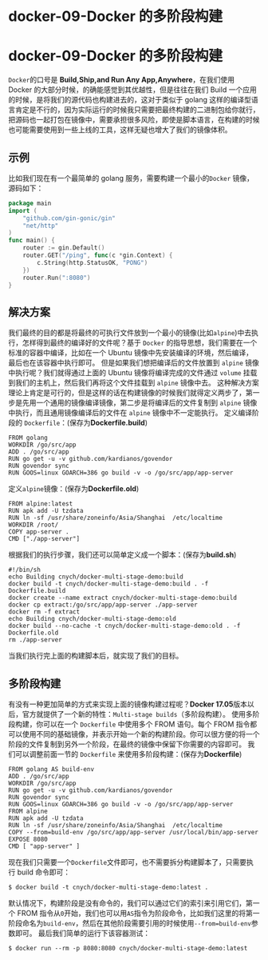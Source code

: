 # docker-09-Docker 的多阶段构建

# docker-09-Docker 的多阶段构建

`Docker`的口号是 **Build,Ship,and Run Any App,Anywhere**，在我们使用 Docker 的大部分时候，的确能感觉到其优越性，但是往往在我们 Build 一个应用的时候，是将我们的源代码也构建进去的，这对于类似于 golang 这样的编译型语言肯定是不行的，因为实际运行的时候我只需要把最终构建的二进制包给你就行，把源码也一起打包在镜像中，需要承担很多风险，即使是脚本语言，在构建的时候也可能需要使用到一些上线的工具，这样无疑也增大了我们的镜像体积。

## 示例

比如我们现在有一个最简单的 golang 服务，需要构建一个最小的`Docker` 镜像，源码如下：

```go
package main
import (
    "github.com/gin-gonic/gin"
    "net/http"
)
func main() {
    router := gin.Default()
    router.GET("/ping", func(c *gin.Context) {
        c.String(http.StatusOK, "PONG")
    })
    router.Run(":8080")
}
```

## 解决方案

我们最终的目的都是将最终的可执行文件放到一个最小的镜像(比如`alpine`)中去执行，怎样得到最终的编译好的文件呢？基于 `Docker` 的指导思想，我们需要在一个标准的容器中编译，比如在一个 Ubuntu 镜像中先安装编译的环境，然后编译，最后也在该容器中执行即可。
但是如果我们想把编译后的文件放置到 `alpine` 镜像中执行呢？我们就得通过上面的 Ubuntu 镜像将编译完成的文件通过 `volume` 挂载到我们的主机上，然后我们再将这个文件挂载到 `alpine` 镜像中去。
这种解决方案理论上肯定是可行的，但是这样的话在构建镜像的时候我们就得定义两步了，第一步是先用一个通用的镜像编译镜像，第二步是将编译后的文件复制到 `alpine` 镜像中执行，而且通用镜像编译后的文件在 `alpine` 镜像中不一定能执行。
定义编译阶段的 `Dockerfile`：(保存为**Dockerfile.build**)

```docker
FROM golang
WORKDIR /go/src/app
ADD . /go/src/app
RUN go get -u -v github.com/kardianos/govendor
RUN govendor sync
RUN GOOS=linux GOARCH=386 go build -v -o /go/src/app/app-server
```

定义`alpine`镜像：(保存为**Dockerfile.old**)

```docker
FROM alpine:latest
RUN apk add -U tzdata
RUN ln -sf /usr/share/zoneinfo/Asia/Shanghai  /etc/localtime
WORKDIR /root/
COPY app-server .
CMD ["./app-server"]
```

根据我们的执行步骤，我们还可以简单定义成一个脚本：(保存为**build.sh**)

```shell
#!/bin/sh
echo Building cnych/docker-multi-stage-demo:build
docker build -t cnych/docker-multi-stage-demo:build . -f Dockerfile.build
docker create --name extract cnych/docker-multi-stage-demo:build
docker cp extract:/go/src/app/app-server ./app-server
docker rm -f extract
echo Building cnych/docker-multi-stage-demo:old
docker build --no-cache -t cnych/docker-multi-stage-demo:old . -f Dockerfile.old
rm ./app-server
```

当我们执行完上面的构建脚本后，就实现了我们的目标。

## 多阶段构建

有没有一种更加简单的方式来实现上面的镜像构建过程呢？**Docker 17.05**版本以后，官方就提供了一个新的特性：`Multi-stage builds`（多阶段构建）。
使用多阶段构建，你可以在一个 `Dockerfile` 中使用多个 FROM 语句。每个 FROM 指令都可以使用不同的基础镜像，并表示开始一个新的构建阶段。你可以很方便的将一个阶段的文件复制到另外一个阶段，在最终的镜像中保留下你需要的内容即可。
我们可以调整前面一节的 `Dockerfile` 来使用多阶段构建：(保存为**Dockerfile**)

```docker
FROM golang AS build-env
ADD . /go/src/app
WORKDIR /go/src/app
RUN go get -u -v github.com/kardianos/govendor
RUN govendor sync
RUN GOOS=linux GOARCH=386 go build -v -o /go/src/app/app-server
FROM alpine
RUN apk add -U tzdata
RUN ln -sf /usr/share/zoneinfo/Asia/Shanghai  /etc/localtime
COPY --from=build-env /go/src/app/app-server /usr/local/bin/app-server
EXPOSE 8080
CMD [ "app-server" ]
```

现在我们只需要一个`Dockerfile`文件即可，也不需要拆分构建脚本了，只需要执行 build 命令即可：

```shell
$ docker build -t cnych/docker-multi-stage-demo:latest .
```

默认情况下，构建阶段是没有命令的，我们可以通过它们的索引来引用它们，第一个 FROM 指令从`0`开始，我们也可以用`AS`指令为阶段命令，比如我们这里的将第一阶段命名为`build-env`，然后在其他阶段需要引用的时候使用`--from=build-env`参数即可。
最后我们简单的运行下该容器测试：

```shell
$ docker run --rm -p 8080:8080 cnych/docker-multi-stage-demo:latest
```

